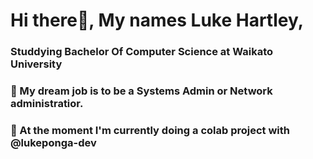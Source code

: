 # Hi there👋, My names Luke Hartley,
### Studdying Bachelor Of Computer Science at Waikato University
### 🌱 My dream job is to be a Systems Admin or Network administratior.
### 👯 At the moment I'm currently doing a colab project with @lukeponga-dev 


<!--
**hukaku2808/hukaku2808** is a ✨ _special_ ✨ repository because its `README.md` (this file) appears on your GitHub profile.

Here are some ideas to get you started:

- 🔭 I’m currently working on ...
- 🌱 I’m currently learning ...
- 👯 I’m looking to collaborate on ...
- 🤔 I’m looking for help with ...
- 💬 Ask me about ...
- 📫 How to reach me: ...
- 😄 Pronouns: ...
- ⚡ Fun fact: ...
-->
